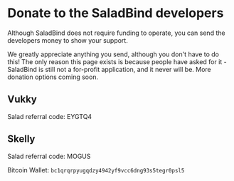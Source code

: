 # Donate to the SaladBind developers

Although SaladBind does not require funding to operate, you can send the developers money to show your support.

We greatly appreciate anything you send, although you don't have to do this! The only reason this page exists is because people have asked for it - SaladBind is still not a for-profit application, and it never will be. More donation options coming soon.

## Vukky

Salad referral code: EYGTQ4

## Skelly

Salad referral code: MOGUS

Bitcoin Wallet: `bc1qrqrpyugqdzy4942yf9vcc6dng93s5tegr0psl5`
